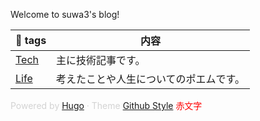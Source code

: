 Welcome to suwa3's blog!

| 🔖 tags | 内容 |
|---|---|
| [Tech](https://suwa3.netlify.app/tags/tech/) | 主に技術記事です。|
| [Life](https://suwa3.netlify.app/tags/life/) | 考えたことや人生についてのポエムです。|
  
<font color="lightgray">Powered by [Hugo️️️](https://gohugo.io/) · Theme️ [Github Style](https://github.com/MeiK2333/github-style/)</font>
<span style="color: red; ">赤文字</span>
